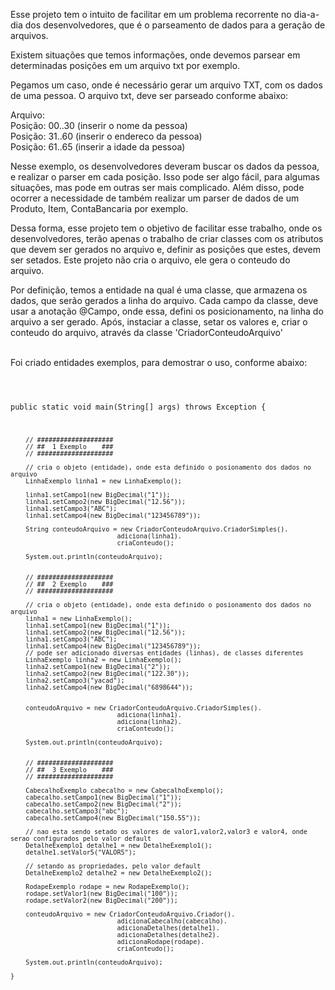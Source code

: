 <p>
Esse projeto tem o intuito de facilitar em um problema recorrente
no dia-a-dia dos desenvolvedores, que é o parseamento de dados para 
a geração de arquivos.
</p>

<p>
Existem situações que temos informações, onde devemos parsear em determinadas posições
em um arquivo txt por exemplo.
</p>

<p>
Pegamos um caso, onde é necessário gerar um arquivo TXT, com os dados de uma pessoa.
O arquivo txt, deve ser parseado conforme abaixo:
</p>

<p>
Arquivo:<br>
Posição: 00..30 (inserir o nome da pessoa)<br>
Posição: 31..60 (inserir o endereco da pessoa)<br>
Posição: 61..65 (inserir a idade da pessoa)<br>
</p>

<p>
Nesse exemplo, os desenvolvedores deveram buscar os dados da pessoa, e realizar o parser em cada posição.
Isso pode ser algo fácil, para algumas situações, mas pode em outras ser mais complicado.
Além disso, pode ocorrer a necessidade de também realizar um parser de dados de um Produto, 
Item, ContaBancaria por exemplo.
</p>
<p>
Dessa forma, esse projeto tem o objetivo de facilitar esse trabalho, onde os desenvolvedores,
terão apenas o trabalho de criar classes com os atributos que devem ser gerados no arquivo e,
definir as posições que estes, devem ser setados.
Este projeto não cria o arquivo, ele gera o conteudo do arquivo.
</p>
<p>
Por definição, temos a entidade na qual é uma classe, que armazena os dados,
que serão gerados a linha do arquivo. Cada campo da classe, deve usar
a anotação @Campo, onde essa, defini os posicionamento, na linha do arquivo a ser gerado.
Após, instaciar a classe, setar os valores e, criar o conteudo do arquivo,
através da classe 'CriadorConteudoArquivo'
</p>
<br>
Foi criado entidades exemplos, para demostrar o uso, conforme abaixo:

<p>
<code>

public static void main(String[] args) throws Exception {
		
		// ####################
		// ##  1 Exemplo	###
		// ####################
		
		// cria o objeto (entidade), onde esta definido o posionamento dos dados no arquivo
		LinhaExemplo linha1 = new LinhaExemplo();
		
		linha1.setCampo1(new BigDecimal("1")); 
		linha1.setCampo2(new BigDecimal("12.56"));
		linha1.setCampo3("ABC");
		linha1.setCampo4(new BigDecimal("123456789"));
		
		String conteudoArquivo = new CriadorConteudoArquivo.CriadorSimples().
								adiciona(linha1).
								criaConteudo();
		
		System.out.println(conteudoArquivo);
		
	
		// ####################
		// ##  2 Exemplo	###
		// ####################
		
		// cria o objeto (entidade), onde esta definido o posionamento dos dados no arquivo
		linha1 = new LinhaExemplo();		
		linha1.setCampo1(new BigDecimal("1")); 
		linha1.setCampo2(new BigDecimal("12.56"));
		linha1.setCampo3("ABC");
		linha1.setCampo4(new BigDecimal("123456789"));
		// pode ser adicionado diversas entidades (linhas), de classes diferentes
		LinhaExemplo linha2 = new LinhaExemplo();		
		linha2.setCampo1(new BigDecimal("2")); 
		linha2.setCampo2(new BigDecimal("122.30"));
		linha2.setCampo3("yacad");
		linha2.setCampo4(new BigDecimal("6898644"));
		
		
		conteudoArquivo = new CriadorConteudoArquivo.CriadorSimples().
								adiciona(linha1).
								adiciona(linha2).
								criaConteudo();
		
		System.out.println(conteudoArquivo);

	
		// ####################
		// ##  3 Exemplo	###
		// ####################
		
		CabecalhoExemplo cabecalho = new CabecalhoExemplo();
		cabecalho.setCampo1(new BigDecimal("1"));
		cabecalho.setCampo2(new BigDecimal("2"));
		cabecalho.setCampo3("abc");
		cabecalho.setCampo4(new BigDecimal("150.55"));

		// nao esta sendo setado os valores de valor1,valor2,valor3 e valor4, onde serao configurados pelo valor default
		DetalheExemplo1 detalhe1 = new DetalheExemplo1();		
		detalhe1.setValor5("VALOR5");
		
		// setando as propriedades, pelo valor default
		DetalheExemplo2 detalhe2 = new DetalheExemplo2();	

		RodapeExemplo rodape = new RodapeExemplo();
		rodape.setValor1(new BigDecimal("100"));
		rodape.setValor2(new BigDecimal("200"));
		
		conteudoArquivo = new CriadorConteudoArquivo.Criador().
								adicionaCabecalho(cabecalho).
								adicionaDetalhes(detalhe1).
								adicionaDetalhes(detalhe2).
								adicionaRodape(rodape).
								criaConteudo();
		
		System.out.println(conteudoArquivo);
		
	}

</code>
<p>




